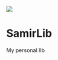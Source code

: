 [![](https://jitpack.io/v/ItzSamirr/SamirLib.svg)](https://jitpack.io/#ItzSamirr/SamirLib)


# SamirLib
My personal lIb
